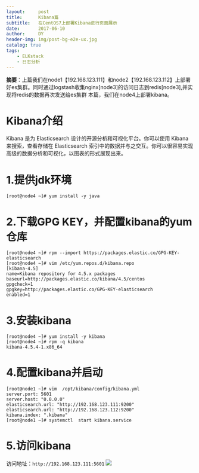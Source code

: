 ```yaml
---
layout:     post
title:      Kibana篇
subtitle:   在CentOS7上部署Kibana进行页面展示
date:       2017-06-10
author:     DY
header-img: img/post-bg-e2e-ux.jpg
catalog: true
tags:
    - ELKstack
    - 日志分析
---
```

**摘要**：上篇我们在node1【192.168.123.111】和node2【192.168.123.112】上部署好es集群。同时通过logstash收集nginx[node3]的访问日志到redis[node3],并实现将redis的数据再次发送给es集群 本篇，我们在node4上部署kibana。

# Kibana介绍
Kibana 是为 Elasticsearch 设计的开源分析和可视化平台。你可以使用 Kibana 来搜索，查看存储在 Elasticsearch 索引中的数据并与之交互。你可以很容易实现高级的数据分析和可视化，以图表的形式展现出来。

# 1.提供jdk环境
```
[root@node4 ~]# yum install -y java
```
# 2.下载GPG KEY，并配置kibana的yum仓库
```
[root@node4 ~]# rpm --import https://packages.elastic.co/GPG-KEY-elasticsearch
[root@node4 ~]# vim /etc/yum.repos.d/kibana.repo
[kibana-4.5]
name=Kibana repository for 4.5.x packages
baseurl=http://packages.elastic.co/kibana/4.5/centos
gpgcheck=1
gpgkey=http://packages.elastic.co/GPG-KEY-elasticsearch
enabled=1
```
# 3.安装kibana
```
[root@node4 ~]# yum install -y kibana
[root@node4 ~]# rpm -q kibana
kibana-4.5.4-1.x86_64
```
# 4.配置kibana并启动
```
[root@node1 ~]# vim  /opt/kibana/config/kibana.yml 
server.port: 5601
server.host: "0.0.0.0"
elasticsearch.url: "http://192.168.123.111:9200"
elasticsearch.url: "http://192.168.123.112:9200"
kibana.index: ".kibana"
[root@node1 ~]# systemctl  start kibana.service
```
# 5.访问kibana
访问地址：`http://192.168.123.111:5601`
![](file:///C:/Users/rex/Documents/My%20Knowledge/temp/4b053e33-aad2-42e9-bbd9-d396fea1cde4/128/index_files/5533ca08-0b45-49fb-86fd-98291082a492.png)

